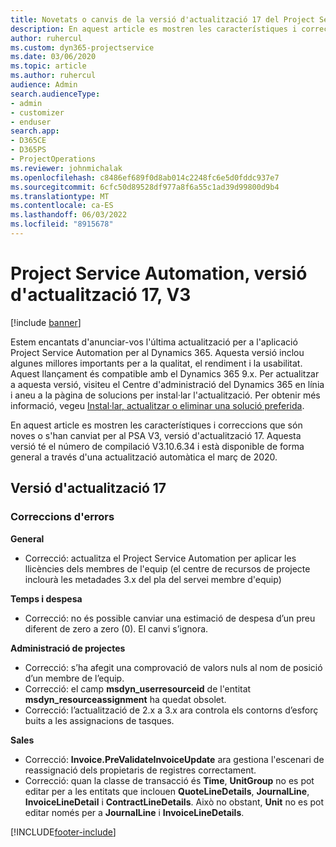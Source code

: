 ```yaml
---
title: Novetats o canvis de la versió d'actualització 17 del Project Service Automation, V3
description: En aquest article es mostren les característiques i correccions disponibles al Project Service Automation V3, versió d'actualització 17.
author: ruhercul
ms.custom: dyn365-projectservice
ms.date: 03/06/2020
ms.topic: article
ms.author: ruhercul
audience: Admin
search.audienceType:
- admin
- customizer
- enduser
search.app:
- D365CE
- D365PS
- ProjectOperations
ms.reviewer: johnmichalak
ms.openlocfilehash: c8486ef689f0d8ab014c2248fc6e5d0fddc937e7
ms.sourcegitcommit: 6cfc50d89528df977a8f6a55c1ad39d99800d9b4
ms.translationtype: MT
ms.contentlocale: ca-ES
ms.lasthandoff: 06/03/2022
ms.locfileid: "8915678"
---
```

# <a name="project-service-automation-update-release-17-v3"></a>Project Service Automation, versió d'actualització 17, V3

[!include [banner](../includes/psa-now-project-operations.md)]

Estem encantats d'anunciar-vos l'última actualització per a l'aplicació Project Service Automation per al Dynamics 365. Aquesta versió inclou algunes millores importants per a la qualitat, el rendiment i la usabilitat.  Aquest llançament és compatible amb el Dynamics 365 9.x. Per actualitzar a aquesta versió, visiteu el Centre d'administració del Dynamics 365 en línia i aneu a la pàgina de solucions per instal·lar l'actualització. Per obtenir més informació, vegeu [Instal·lar, actualitzar o eliminar una solució preferida](/power-platform/admin/install-remove-preferred-solution).

En aquest article es mostren les característiques i correccions que són noves o s'han canviat per al PSA V3, versió d'actualització 17. Aquesta versió té el número de compilació V3.10.6.34 i està disponible de forma general a través d'una actualització automàtica el març de 2020.


## <a name="update-release-17"></a>Versió d'actualització 17

### <a name="bug-fixes"></a>Correccions d'errors

**General**

- Correcció: actualitza el Project Service Automation per aplicar les llicències dels membres de l'equip (el centre de recursos de projecte inclourà les metadades 3.x del pla del servei membre d'equip)
 
**Temps i despesa**

- Correcció: no és possible canviar una estimació de despesa d’un preu diferent de zero a zero (0). El canvi s’ignora.

**Administració de projectes**

- Correcció: s’ha afegit una comprovació de valors nuls al nom de posició d’un membre de l’equip.
- Correcció: el camp **msdyn_userresourceid** de l'entitat **msdyn_resourceassignment** ha quedat obsolet.
- Correcció: l’actualització de 2.x a 3.x ara controla els contorns d’esforç buits a les assignacions de tasques.

**Sales**

- Correcció: **Invoice.PreValidateInvoiceUpdate** ara gestiona l'escenari de reassignació dels propietaris de registres correctament.
- Correcció: quan la classe de transacció és **Time**, **UnitGroup** no es pot editar per a les entitats que inclouen **QuoteLineDetails**, **JournalLine**, **InvoiceLineDetail** i **ContractLineDetails**. Això no obstant, **Unit** no es pot editar només per a **JournalLine** i **InvoiceLineDetails**.




[!INCLUDE[footer-include](../includes/footer-banner.md)]
